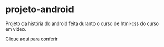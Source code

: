 # projeto-android
Projeto da história do android feita duranto o curso de html-css do curso em video.

[Clique aqui para conferir](https://yagowill.github.io/projeto-android/)
